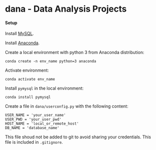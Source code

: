 # dana - Data Analysis Projects

#### Setup

Install [MySQL](http://dev.mysql.com/).

Install [Anaconda](http://conda.pydata.org/docs/index.html).

Create a local environment with python 3 from Anaconda distribution:

```
conda create -n env_name python=3 anaconda
```

Activate environment:
```
conda activate env_name
```

Install `pymysql` in the local environment:
```
conda install pymysql
```

Create a file in `dana/userconfig.py` with the following content:
```
USER_NAME = 'your_user_name'
USER_PWD = 'your_user_pwd'
HOST_NAME = 'local_or_remote_host'
DB_NAME = 'database_name'
```
This file shoud not be added to git to avoid sharing your credentials. This file is included in `.gitignore`.